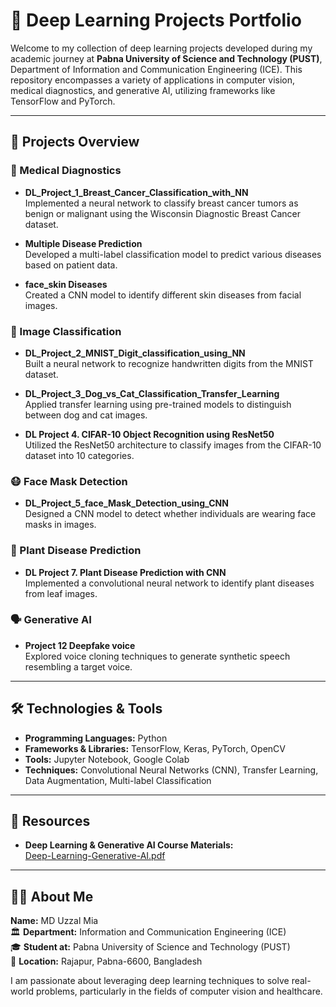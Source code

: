 # 🧠 Deep Learning Projects Portfolio

Welcome to my collection of deep learning projects developed during my academic journey at **Pabna University of Science and Technology (PUST)**, Department of Information and Communication Engineering (ICE). This repository encompasses a variety of applications in computer vision, medical diagnostics, and generative AI, utilizing frameworks like TensorFlow and PyTorch.

---

## 📁 Projects Overview

### 🔬 Medical Diagnostics
- **DL_Project_1_Breast_Cancer_Classification_with_NN**  
  Implemented a neural network to classify breast cancer tumors as benign or malignant using the Wisconsin Diagnostic Breast Cancer dataset.

- **Multiple Disease Prediction**  
  Developed a multi-label classification model to predict various diseases based on patient data.

- **face_skin Diseases**  
  Created a CNN model to identify different skin diseases from facial images.

### 🔢 Image Classification
- **DL_Project_2_MNIST_Digit_classification_using_NN**  
  Built a neural network to recognize handwritten digits from the MNIST dataset.

- **DL_Project_3_Dog_vs_Cat_Classification_Transfer_Learning**  
  Applied transfer learning using pre-trained models to distinguish between dog and cat images.

- **DL Project 4. CIFAR-10 Object Recognition using ResNet50**  
  Utilized the ResNet50 architecture to classify images from the CIFAR-10 dataset into 10 categories.

### 😷 Face Mask Detection
- **DL_Project_5_face_Mask_Detection_using_CNN**  
  Designed a CNN model to detect whether individuals are wearing face masks in images.

### 🌿 Plant Disease Prediction
- **DL Project 7. Plant Disease Prediction with CNN**  
  Implemented a convolutional neural network to identify plant diseases from leaf images.

### 🗣️ Generative AI
- **Project 12 Deepfake voice**  
  Explored voice cloning techniques to generate synthetic speech resembling a target voice.

---

## 🛠️ Technologies & Tools

- **Programming Languages:** Python
- **Frameworks & Libraries:** TensorFlow, Keras, PyTorch, OpenCV
- **Tools:** Jupyter Notebook, Google Colab
- **Techniques:** Convolutional Neural Networks (CNN), Transfer Learning, Data Augmentation, Multi-label Classification

---

## 📄 Resources

- **Deep Learning & Generative AI Course Materials:**  
  [Deep-Learning-Generative-AI.pdf](https://github.com/uzzal2200/Deep-Learning-project/blob/main/Deep-Learning-Generative-AI.pdf)

---

## 👨‍🎓 About Me

**Name:** MD Uzzal Mia  
🏛️ **Department:** Information and Communication Engineering (ICE)  
🎓 **Student at:** Pabna University of Science and Technology (PUST)  
📍 **Location:** Rajapur, Pabna-6600, Bangladesh 

I am passionate about leveraging deep learning techniques to solve real-world problems, particularly in the fields of computer vision and healthcare.
